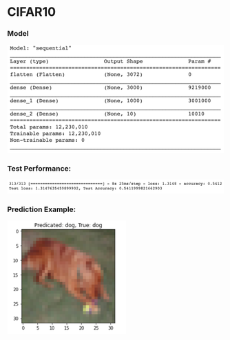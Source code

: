# CIFAR10

### Model

![Model](./model.png)

### Test Performance:

![Test Performance](./test_performance.png)

### Prediction Example:

![Test Performance](./prediction.png)
